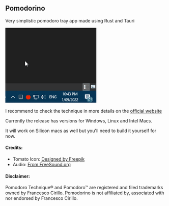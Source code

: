 Pomodorino
---

Very simplistic pomodoro tray app made using Rust and Tauri

![Example](./pomodorino.gif)

I recommend to check the technique in more details on the [official website](https://cirillocompany.de/pages/pomodoro-technique)

Currently the release has versions for Windows, Linux and Intel Macs.

It will work on Silicon macs as well but you'll need to build it yourself for now.

#### Credits:
- Tomato Icon: [Designed by Freepik](http://www.freepik.com/free-vector/delicious-ingredients-for-pizza_921351.htm)
- Audio: [From FreeSound.org](https://www.freesound.org/s/167337/)

#### Disclaimer:
Pomodoro Technique® and Pomodoro™ are registered and filed trademarks owned by Francesco Cirillo. Pomodorino is not affiliated by, associated with nor endorsed by Francesco Cirillo.
